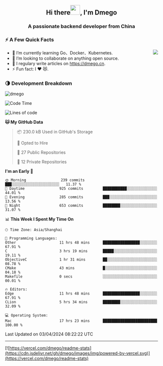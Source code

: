<h2 align="center">Hi there<img src="https://cdn.jsdelivr.net/gh/dmego/images/img/Hi.gif" height="32" />, I'm Dmego </h2>
<h3 align="center">A passionate backend developer from China</h3>

### ⚡️ A Few Quick Facts

<img align="right" src="https://readme-stats-dmego.vercel.app/api?username=dmego&show_icons=true&icon_color=1573B3&hide_title=true&text_color=718096&bg_color=00000000&hide_border=true"/>

<ul>
    <li> 🌱 I’m currently learning Go、Docker、Kubernetes.</li>
    <li> 👯 I’m looking to collaborate on anything open source.</li>
    <li> 📝 I regulary write articles on <a href="https://dmego.cn">https://dmego.cn</a>.</li>
    <li> ⚡ Fun fact: I ❤️ 😻.</li>
</ul>

### 🌗 Development Breakdown

<img src="https://komarev.com/ghpvc/?username=dmego" alt="dmego" />

<!--START_SECTION:waka-->
![Code Time](http://img.shields.io/badge/Code%20Time-2%2C647%20hrs%2014%20mins-blue)

![Lines of code](https://img.shields.io/badge/From%20Hello%20World%20I%27ve%20Written-687.7%20thousand%20lines%20of%20code-blue)

**🐱 My GitHub Data** 

> 📦 230.0 kB Used in GitHub's Storage 
 > 
> 💼 Opted to Hire
 > 
> 📜 27 Public Repositories 
 > 
> 🔑 12 Private Repositories 
 > 
**I'm an Early 🐤** 

```text
🌞 Morning                239 commits         ███░░░░░░░░░░░░░░░░░░░░░░   11.37 % 
🌆 Daytime                925 commits         ███████████░░░░░░░░░░░░░░   44.01 % 
🌃 Evening                285 commits         ███░░░░░░░░░░░░░░░░░░░░░░   13.56 % 
🌙 Night                  653 commits         ████████░░░░░░░░░░░░░░░░░   31.07 % 
```


📊 **This Week I Spent My Time On** 

```text
🕑︎ Time Zone: Asia/Shanghai

💬 Programming Languages: 
Other                    11 hrs 48 mins      █████████████████░░░░░░░░   67.91 % 
C                        3 hrs 19 mins       █████░░░░░░░░░░░░░░░░░░░░   19.11 % 
ObjectiveC               1 hr 31 mins        ██░░░░░░░░░░░░░░░░░░░░░░░   08.78 % 
CMake                    43 mins             █░░░░░░░░░░░░░░░░░░░░░░░░   04.18 % 
Makefile                 0 secs              ░░░░░░░░░░░░░░░░░░░░░░░░░   00.01 % 

🔥 Editors: 
Edge                     11 hrs 48 mins      █████████████████░░░░░░░░   67.91 % 
CLion                    5 hrs 34 mins       ████████░░░░░░░░░░░░░░░░░   32.09 % 

💻 Operating System: 
Mac                      17 hrs 23 mins      █████████████████████████   100.00 % 
```


 Last Updated on 03/04/2024 08:22:22 UTC
<!--END_SECTION:waka-->

---

[![https://vercel.com/dmego/readme-stats](https://cdn.jsdelivr.net/gh/dmego/images/img/powered-by-vercel.svg)](https://vercel.com/dmego/readme-stats)

